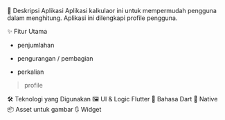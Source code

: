 📱 Deskripsi Aplikasi
Aplikasi kalkulaor ini untuk mempermudah pengguna dalam menghitung. Aplikasi ini dilengkapi profile pengguna.

✨ Fitur Utama
+ penjumlahan
- pengurangan
/ pembagian
* perkalian
> profile

🛠️ Teknologi yang Digunakan
🖼️ UI & Logic	Flutter
🎯 Bahasa	Dart
🔁 Native	
📦 Asset untuk gambar
🔃 Widget
